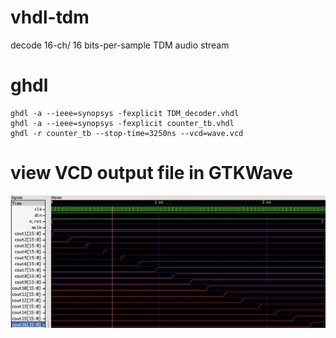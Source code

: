 # vhdl-tdm
decode 16-ch/ 16 bits-per-sample TDM audio stream

# ghdl
```
ghdl -a --ieee=synopsys -fexplicit TDM_decoder.vhdl
ghdl -a --ieee=synopsys -fexplicit counter_tb.vhdl
ghdl -r counter_tb --stop-time=3250ns --vcd=wave.vcd
```

# view VCD output file in GTKWave
![GTKWave](images/testbench-tdm-decode.png)
